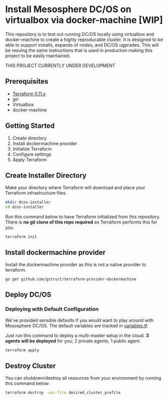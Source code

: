 # Install Mesosphere DC/OS on virtualbox via docker-machine [WIP]

This repository is to test out running DC/OS locally using virtualbox and docker-machine to create a highly reproducable cluster. It is designed to be able to support installs, expands of nodes, and DC/OS ugprades. This will be resuing the same instructions that is used in production making this project to be easily maintained.

THIS PROJECT CURRENTLY UNDER DEVELOPMENT

## Prerequisites
- [Terraform 0.11.x](https://www.terraform.io/downloads.html)
- go
- Virtualbox
- docker-machine

## Getting Started

1. Create directory
2. Install dockermachine provider
3. Initialize Terraform
4. Configure settings
5. Apply Terraform


## Create Installer Directory

Make your directory where Terraform will download and place your Terraform infrastructure files.

```bash
mkdir dcos-installer
cd dcos-installer
```

Run this command below to have Terraform initialized from this repository. There is **no git clone of this repo required** as Terraform performs this for you.

```
terraform init
```
## Install dockermachine provider

Install the dockermachine provider as this is not a native provider to terraform.

```
go get github.com/gstruct/terraform-provider-dockermachine
```

## Deploy DC/OS

### Deploying with Default Configuration

We've provided sensible defaults if you would want to play around with Mesosphere DC/OS. The default variables are tracked in  [variables.tf](/aws/variables.tf). 

Just run this command to deploy a multi-master setup in the cloud. **3 agents will be deployed** for you; 2 private agents, 1 public agent.

```bash
terraform apply 
```
<!--- removing unsupported docs
### Deploying with Custom Configuration

The default variables are tracked in the [variables.tf](/aws/variables.tf) file. Since this file can be overwritten during updates when you may run `terraform get --update` when you fetch new releases of DC/OS to upgrade to, it's best to use the [desired_cluster_profile.tfvars](/aws/desired_cluster_profile.tfvars.example) and set your custom Terraform and DC/OS flags there. This way you can keep track of a single file that you can use manage the lifecycle of your cluster.

#### Supported Operating Systems

Here is the [list of operating systems supported](/aws/modules/dcos-tested-aws-oses/platform/cloud/aws).

#### Supported DC/OS Versions

Here is the [list of DC/OS versions supported](https://github.com/dcos/tf_dcos_core/tree/master/dcos-versions).

**Note**: Master DC/OS version is not meant for production use. It is only for CI/CD testing.

To apply the configuration file, you can use this command below.

```bash
terraform apply -var-file desired_cluster_profile.tfvars
```

## Advanced YAML Configuration

We have designed this project to be flexible. Here are the example working variables that allows very deep customization by using a single `tfvars` file.

For advanced users with stringent requirements, here are DC/OS flag examples you can simply paste in `desired_cluster_profile.tfvars`.

```bash
$ cat desired_cluster_profile.tfvars
dcos_version = "1.11.1"
os = "centos_7.3"
num_masters = "3"
num_private_agents = "2"
num_public_agents = "1"
ssh_key_name = "default" 
dcos_cluster_name = "DC/OS Cluster"
dcos_cluster_docker_credentials_enabled =  "true"
dcos_cluster_docker_credentials_write_to_etc = "true"
dcos_cluster_docker_credentials_dcos_owned = "false"
dcos_cluster_docker_registry_url = "https://index.docker.io"
dcos_use_proxy = "yes"
dcos_http_proxy = "example.com"
dcos_https_proxy = "example.com"
dcos_no_proxy = <<EOF
# YAML
 - "internal.net"
 - "169.254.169.254"
EOF
dcos_overlay_network = <<EOF
# YAML
    vtep_subnet: 44.128.0.0/20
    vtep_mac_oui: 70:B3:D5:00:00:00
    overlays:
      - name: dcos
        subnet: 12.0.0.0/8
        prefix: 26
EOF
dcos_rexray_config = <<EOF
# YAML
  rexray:
    loglevel: warn
    modules:
      default-admin:
        host: tcp://127.0.0.1:61003
    storageDrivers:
    - ec2
    volume:
      unmount:
        ignoreusedcount: true
EOF
dcos_cluster_docker_credentials = <<EOF
# YAML
  auths:
    'https://index.docker.io/v1/':
      auth: Ze9ja2VyY3licmljSmVFOEJrcTY2eTV1WHhnSkVuVndjVEE=
EOF
```
**Note**: The YAML comment is required for the DC/OS specific YAML settings.

## Upgrading DC/OS  

You can upgrade your DC/OS cluster with a single command. This Terraform script was built to perform installs and upgrades from the inception of this project. 

With the upgrade procedures below, you can also have finer control on how masters or agents upgrade at a given time. This will give you the ability to change the parallelism of master or agent upgrades.

###  Rolling Upgrade

#### Masters Sequentially, Agents Parellel

Supported upgraded by dcos.io.

```bash
terraform apply -var-file desired_cluster_profile.tfvars -var state=upgrade -target null_resource.bootstrap -target null_resource.master -parallelism=1
terraform apply -var-file desired_cluster_profile.tfvars -var state=upgrade
```

#### All Roles Simultaniously

Not supported by dcos.io but it works without dcos_skip_checks enabled.

```bash
terraform apply -var-file desired_cluster_profile.tfvars -var state=upgrade
```

## Maintenance

If you would like to add more or remove agents from your cluster, you can do so by telling Terraform your desired state and it will make sure it gets you there. 

For example, if I have 2 private agents and 1 public agent in my `-var-file` I can override that flag by specifying the `-var` flag. It has higher priority than the `-var-file`.

### Adding Agents

```bash
terraform apply \
-var-file desired_cluster_profile \
--var num_private_agents=5 \
--var num_public_agents=3
```

### Removing Agents

```bash
terraform apply \
-var-file desired_cluster_profile \
--var num_private_agents=1 \
--var num_public_agents=1
```

## Redeploy an Existing Master

If you wanted to redeploy a problematic master (ie. storage filled up, not responsive, etc), you can tell Terraform to redeploy during the next cycle.

**Note:** This only applies to DC/OS clusters that have set their `dcos_master_discovery` to `master_http_loadbalancer` and not `static`.

### Master Node

Taint master node:

```bash
terraform taint aws_instance.master.0 # The number represents the agent in the list
```

Redeploy master node:

```bash
terraform apply -var-file desired_cluster_profile
```

## Redeploy an Existing Agent

If you wanted to redeploy a problematic agent, (ie. storage filled up, not responsive, etc), you can tell terraform to redeploy during the next cycle.

### Private Agents

Taint private agent:

```bash
terraform taint aws_instance.agent.0 # The number represents the agent in the list
```

Redeploy agent:

```bash
terraform apply -var-file desired_cluster_profile
```

### Public Agents

Taint private agent:

```bash
terraform taint aws_instance.public-agent.0 # The number represents the agent in the list
```

Redeploy agent:

```bash
terraform apply -var-file desired_cluster_profile
```
--->
## Destroy Cluster

You can shutdown/destroy all resources from your environment by running this command below:

```bash
terraform destroy -var-file desired_cluster_profile
```
